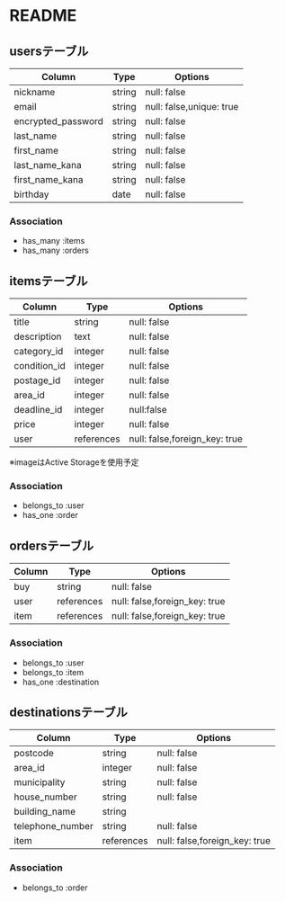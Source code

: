# README

## usersテーブル
|Column            |Type      |Options          |
|------------------|----------|-----------------|
|nickname          |string    |null: false      |
|email             |string    |null: false,unique: true|
|encrypted_password|string    |null: false      |
|last_name         |string    |null: false      |
|first_name        |string    |null: false      |
|last_name_kana    |string    |null: false      |
|first_name_kana   |string    |null: false      |
|birthday          |date      |null: false      |

### Association
- has_many :items
- has_many :orders

## itemsテーブル
|Column           |Type      |Options          |
|-----------------|----------|-----------------|
|title            |string    |null: false      |
|description      |text      |null: false      |
|category_id      |integer   |null: false      |
|condition_id     |integer   |null: false      |
|postage_id       |integer   |null: false      |
|area_id          |integer   |null: false      |
|deadline_id      |integer   |null:false       |
|price            |integer   |null: false      |
|user             |references|null: false,foreign_key: true|
※imageはActive Storageを使用予定

### Association
- belongs_to :user
- has_one :order

## ordersテーブル
|Column          |Type      |Options          |
|----------------|----------|-----------------|
|buy             |string    |null: false	    |
|user            |references|null: false,foreign_key: true|
|item            |references|null: false,foreign_key: true|

### Association
- belongs_to :user
- belongs_to :item
- has_one :destination

## destinationsテーブル
|Column          |Type      |Options          |
|----------------|----------|-----------------|
|postcode        |string    |null: false	    |
|area_id         |integer   |null: false	    |
|municipality    |string    |null: false	    |
|house_number    |string    |null: false	    |
|building_name   |string    |           	    |
|telephone_number|string    |null: false	    |
|item            |references|null: false,foreign_key: true|

### Association
- belongs_to :order
